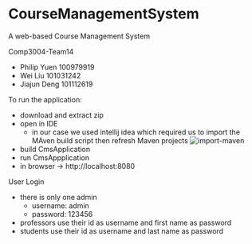 # CourseManagementSystem
A web-based Course Management System

Comp3004-Team14
- Philip Yuen 100979919
- Wei Liu 101031242
- Jiajun Deng 101112619

To run the application:
- download and extract zip
- open in IDE
  - in our case we used intellij idea which required us to import the MAven build script then refresh Maven projects
![import-maven](https://user-images.githubusercontent.com/18056188/114542295-be939c80-9c25-11eb-96ca-c5f5cc114a1c.PNG)
- build CmsApplication
- run CmsAppplication
- in browser -> http://localhost:8080

User Login
- there is only one admin
  -  username: admin
  -  password: 123456
-  professors use their id as username and first name as password
-  students use their id as username and last name as password
